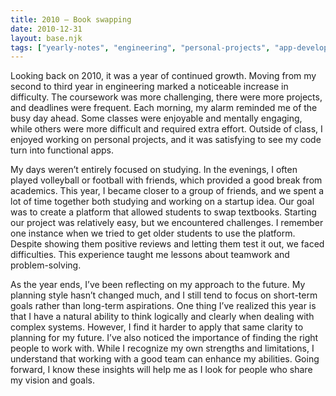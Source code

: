 ```yaml
---
title: 2010 — Book swapping
date: 2010-12-31
layout: base.njk
tags: ["yearly-notes", "engineering", "personal-projects", "app-development", "volleyball", "startup", "teamwork", "textbook-exchange", "short-term-goals", "logical-thinking", "future-planning"]
--- 
```


Looking back on 2010, it was a year of continued growth. Moving from my second to third year in engineering marked a noticeable increase in difficulty. The coursework was more challenging, there were more projects, and deadlines were frequent. Each morning, my alarm reminded me of the busy day ahead. Some classes were enjoyable and mentally engaging, while others were more difficult and required extra effort. Outside of class, I enjoyed working on personal projects, and it was satisfying to see my code turn into functional apps.

My days weren’t entirely focused on studying. In the evenings, I often played volleyball or football with friends, which provided a good break from academics. This year, I became closer to a group of friends, and we spent a lot of time together both studying and working on a startup idea. Our goal was to create a platform that allowed students to swap textbooks. Starting our project was relatively easy, but we encountered challenges. I remember one instance when we tried to get older students to use the platform. Despite showing them positive reviews and letting them test it out, we faced difficulties. This experience taught me lessons about teamwork and problem-solving.

As the year ends, I’ve been reflecting on my approach to the future. My planning style hasn’t changed much, and I still tend to focus on short-term goals rather than long-term aspirations. One thing I’ve realized this year is that I have a natural ability to think logically and clearly when dealing with complex systems. However, I find it harder to apply that same clarity to planning for my future. I’ve also noticed the importance of finding the right people to work with. While I recognize my own strengths and limitations, I understand that working with a good team can enhance my abilities. Going forward, I know these insights will help me as I look for people who share my vision and goals.